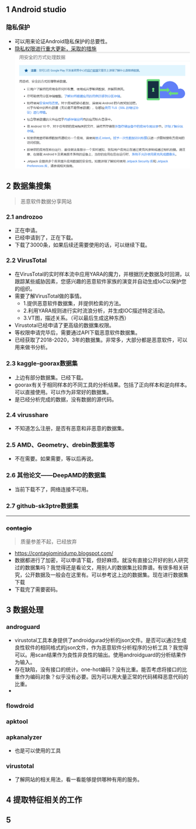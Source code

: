 ## 1 Android studio
### 隐私保护
* 可以用来论证Android隐私保护的总要性。
* [隐私权限进行重大更新，采取的措施](https://developer.android.google.cn/privacy/best-practices#minimize_your_use_of_location)
![](image/2021-01-05-20-08-00.png)


## 2 数据集搜集

> 恶意软件数据分享网站

### 2.1 androzoo
* 正在申请。
* 已经申请到了，正在下载。
* 下载了3000条，如果后续还需要使用的话，可以继续下载。

### 2.2 VirusTotal

* 在VirusTotal的实时样本流中应用YARA的魔力，并根据历史数据及时回溯，以跟踪某些威胁因素，您感兴趣的恶意软件家族的演变并自动生成IoC以保护您的组织。
* 需要了解VirusTotal做的事情。
  * 1.提供恶意软件数据集，并提供检索的方法。
  * 2.利用YARA规则进行实时流浪分析，并生成IOC描述特定活动。
  * 3.VT图，描述关系。（可以最后生成这种东西）
* Virustotal已经申请了更高级的数据集权限。
* 等权限申请完毕后，需要通过API下载恶意软件数据集。
* 已经获取了2018-2020，3年的数据集。非常多，大部分都是恶意软件，可以用来做书分析。



### 2.3 kaggle-goorax数据集
* 上边有部分数据集。已经下载。
* goorax有关于相同样本的不同工具的分析结果。包括了正向样本和逆向样本。可以直接使用。可以作为非常好的数据集。
* 是已经分析完成的数据，没有数据的源代码。


### 2.4 virusshare

* 不知道怎么注册，是否有恶意和非恶意的数据集。

### 2.5 AMD、Geometry、drebin数据集等
* 不在需要。如果需要，等以后再说。

### 2.6 其他论文——DeepAMD的数据集
* 当前下载不了，网络连接不可用。

### 2.7 github-sk3ptre数据集


------------------------
### ~~contagio~~
> 质量参差不起，已经放弃
* https://contagiominidump.blogspot.com/
* 数据都进行了加密，可以申请下载，但好麻烦。就没有直接公开好的别人研究过的数据集吗？我觉得还是看论文，用别人的数据集比较靠谱。有很多相关研究，公开数据及一般会在这里有。可以参考这上边的数据集。现在进行数据集下载
* 下载完了需要密码。


## 3 数据处理

### androguard

* virustotal工具本身提供了androidgurad分析的json文件。是否可以通过生成良性软件的相同格式的json文件，作为恶意软件分析程序的分析工具？我觉得可以。用scan结果作为良性非良性的输出。使用androidguard的分析结果作为输入。
* 存在缺陷，没有接口的统计。one-hot编码？没有比重。能否考虑将接口的比重作为编码对象？似乎没有必要。因为可以用大量正常的代码稀释恶意代码的比重。
* 

### flowdroid

### apktool

### apkanalyzer
* 也是可以使用的工具
### virustotal
* 了解网站的相关用法，看一看能够提供哪种有用的服务。

## 4 提取特征相关的工作


## 5 